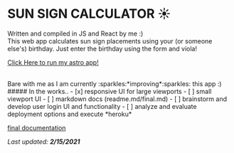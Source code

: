# SUN SIGN CALCULATOR :sunny: <br>
Written and compiled in JS and React by me :) <br>
This web app calculates sun sign placements using your (or someone else's) birthday.
Just enter the birthday using the form and viola!<br>

[Click Here to run my astro app!](heroku_link_here)<br>

<br>
Bare with me as I am currently :sparkles:*improving*:sparkles: this app :)<br>
##### In the works..
- [x] responsive UI for large viewports
  - [ ] small viewport UI
- [ ] markdown docs (readme.md/final.md)
- [ ] brainstorm and develop user login UI and functionality 
- [ ] analyze and evaluate deployment options and execute *heroku*

[final documentation](docs/final.md)

*Last updated:* ***2/15/2021***
